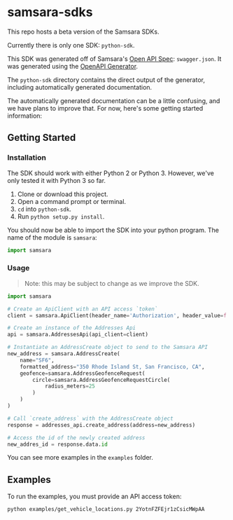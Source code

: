 # samsara-sdks

This repo hosts a beta version of the Samsara SDKs.

Currently there is only one SDK: `python-sdk`.

This SDK was generated off of Samsara's [Open API Spec](https://github.com/samsarahq/api-docs): `swagger.json`.
It was generated using the [OpenAPI Generator](https://openapi-generator.tech).

The `python-sdk` directory contains the direct output of the generator, including automatically generated documentation.

The automatically generated documentation can be a little confusing, and we have plans to improve that. For now, here's some getting started information:

## Getting Started

### Installation

The SDK should work with either Python 2 or Python 3. However, we've only tested it with Python 3 so far.

1. Clone or download this project.
2. Open a command prompt or terminal.
3. `cd` into `python-sdk`.
4. Run `python setup.py install`.

You should now be able to import the SDK into your python program. The name of the module is `samsara`:

```python
import samsara
```

### Usage

> Note: this may be subject to change as we improve the SDK.

```python
import samsara

# Create an ApiClient with an API access `token`
client = samsara.ApiClient(header_name='Authorization', header_value=f'Bearer {token}')

# Create an instance of the Addresses Api
api = samsara.AddressesApi(api_client=client)

# Instantiate an AddressCreate object to send to the Samsara API
new_address = samsara.AddressCreate(
    name="SF6",
    formatted_address="350 Rhode Island St, San Francisco, CA",
    geofence=samsara.AddressGeofenceRequest(
        circle=samsara.AddressGeofenceRequestCircle(
            radius_meters=25
        )
    )
)

# Call `create_address` with the AddressCreate object
response = addresses_api.create_address(address=new_address)

# Access the id of the newly created address
new_addres_id = response.data.id
```

You can see more examples in the `examples` folder.

## Examples

To run the examples, you must provide an API access token:

```sh
python examples/get_vehicle_locations.py 2YotnFZFEjr1zCsicMWpAA
```
